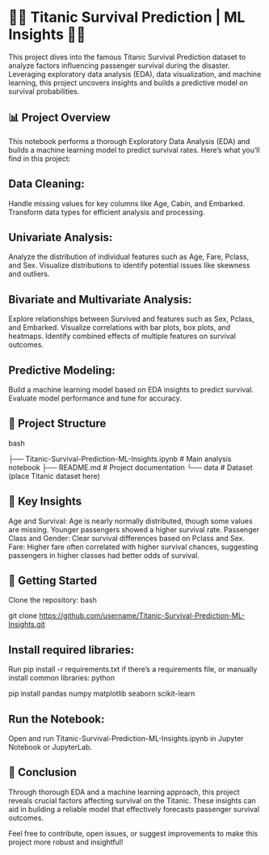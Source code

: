 # 🌊🚢 Titanic Survival Prediction | ML Insights 🚢🌊

This project dives into the famous Titanic Survival Prediction dataset to analyze factors influencing passenger survival during the disaster. Leveraging exploratory data analysis (EDA), data visualization, and machine learning, this project uncovers insights and builds a predictive model on survival probabilities.

## 📊 Project Overview
This notebook performs a thorough Exploratory Data Analysis (EDA) and builds a machine learning model to predict survival rates. Here’s what you’ll find in this project:

## Data Cleaning:
Handle missing values for key columns like Age, Cabin, and Embarked.
Transform data types for efficient analysis and processing.

## Univariate Analysis:
Analyze the distribution of individual features such as Age, Fare, Pclass, and Sex.
Visualize distributions to identify potential issues like skewness and outliers.

## Bivariate and Multivariate Analysis:
Explore relationships between Survived and features such as Sex, Pclass, and Embarked.
Visualize correlations with bar plots, box plots, and heatmaps.
Identify combined effects of multiple features on survival outcomes.

## Predictive Modeling:
Build a machine learning model based on EDA insights to predict survival.
Evaluate model performance and tune for accuracy.

## 📁 Project Structure
bash

├── Titanic-Survival-Prediction-ML-Insights.ipynb  # Main analysis notebook
├── README.md                                      # Project documentation
└── data                                           # Dataset (place Titanic dataset here)

## 🔑 Key Insights
Age and Survival: Age is nearly normally distributed, though some values are missing. Younger passengers showed a higher survival rate.
Passenger Class and Gender: Clear survival differences based on Pclass and Sex.
Fare: Higher fare often correlated with higher survival chances, suggesting passengers in higher classes had better odds of survival.

## 🚀 Getting Started
Clone the repository:
bash

git clone https://github.com/username/Titanic-Survival-Prediction-ML-Insights.git

## Install required libraries:
Run pip install -r requirements.txt if there’s a requirements file, or manually install common libraries:
python

pip install pandas numpy matplotlib seaborn scikit-learn

## Run the Notebook:
Open and run Titanic-Survival-Prediction-ML-Insights.ipynb in Jupyter Notebook or JupyterLab.

## 📌 Conclusion
Through thorough EDA and a machine learning approach, this project reveals crucial factors affecting survival on the Titanic. These insights can aid in building a reliable model that effectively forecasts passenger survival outcomes.

Feel free to contribute, open issues, or suggest improvements to make this project more robust and insightful!
